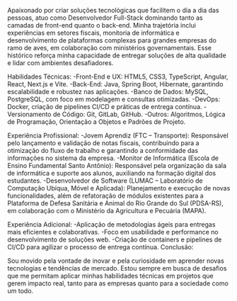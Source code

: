 Apaixonado por criar soluções tecnológicas que facilitem o dia a dia das pessoas, atuo como Desenvolvedor Full-Stack dominando tanto as camadas de front-end quanto o back-end. Minha trajetória inclui experiências em setores fiscais, monitoria de informática e desenvolvimento de plataformas complexas para grandes empresas do ramo de aves, em colaboração com ministérios governamentais. Esse histórico reforça minha capacidade de entregar soluções de alta qualidade e lidar com ambientes desafiadores.

Habilidades Técnicas:
 -Front-End e UX: HTML5, CSS3, TypeScript, Angular, React, Next.js e Vite.
 -Back-End: Java, Spring Boot, Hibernate, garantindo escalabilidade e robustez nas aplicações.
 -Banco de Dados: MySQL, PostgreSQL, com foco em modelagem e consultas otimizadas.
 -DevOps: Docker, criação de pipelines CI/CD e práticas de entrega contínua.
 -Versionamento de Código: Git, GitLab, GitHub.
 -Outros: Algoritmos, Lógica de Programação, Orientação a Objetos e Padrões de Projeto.

Experiência Profissional:
 -Jovem Aprendiz (FTC – Transporte): Responsável pelo lançamento e validação de notas fiscais, contribuindo para a otimização do fluxo de trabalho e garantindo a conformidade das informações no sistema da empresa.
 -Monitor de Informática (Escola de Ensino Fundamental Santo Antônio): Responsável pela organização da sala de informática e suporte aos alunos, auxiliando na formação digital dos estudantes.
 -Desenvolvedor de Software (LUMAC – Laboratório de Computação Ubíqua, Móvel e Aplicada): Planejamento e execução de novas funcionalidades, além de refatoração de módulos existentes para a Plataforma de Defesa Sanitária e Animal do Rio Grande do Sul (PDSA-RS), em colaboração com o Ministério da Agricultura e Pecuária (MAPA).

Experiência Adicional:
 -Aplicação de metodologias ágeis para entregas mais eficientes e colaborativas.
 -Foco em usabilidade e performance no desenvolvimento de soluções web.
 -Criação de containers e pipelines de CI/CD para agilizar o processo de entrega contínua.
Conclusão:

Sou movido pela vontade de inovar e pela curiosidade em aprender novas tecnologias e tendências de mercado. Estou sempre em busca de desafios que me permitam aplicar minhas habilidades técnicas em projetos que gerem impacto real, tanto para as empresas quanto para a sociedade como um todo.